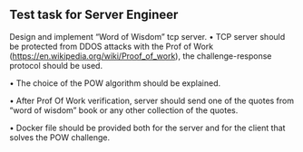## Test task for Server Engineer

Design and implement “Word of Wisdom” tcp server.
• TCP server should be protected from DDOS attacks with the Prof of Work
(https://en.wikipedia.org/wiki/Proof_of_work), the challenge-response protocol should be used.

• The choice of the POW algorithm should be explained.

• After Prof Of Work verification, server should send one of the quotes from “word of wisdom” book or any other collection of the quotes.

• Docker file should be provided both for the server and for the client that solves the POW challenge.
